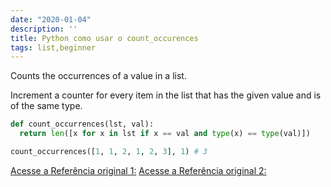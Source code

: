 ```yaml
---
date: "2020-01-04"
description: ''
title: Python como usar o count_occurences
tags: list,beginner
---
```


Counts the occurrences of a value in a list.

Increment a counter for every item in the list that has the given value and is of the same type.

```py
def count_occurrences(lst, val):
  return len([x for x in lst if x == val and type(x) == type(val)])
```

```py
count_occurrences([1, 1, 2, 1, 2, 3], 1) # 3
```

[Acesse a Referência original 1:](https://www.pythonsheets.com/)
[Acesse a Referência original 2:](https://www.pythoncheatsheet.org/)
